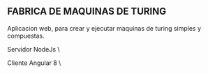 ## FABRICA DE MAQUINAS DE TURING

Aplicacion web, para crear y ejecutar maquinas de turing simples y compuestas.

Servidor NodeJs \

Cliente Angular 8 \